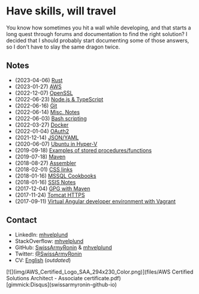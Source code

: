 # Have skills, will travel

You know how sometimes you hit a wall while developing, and that starts a long quest through forums and documentation to find the right solution? I decided that I should probably start documenting some of those answers, so I don't have to slay the same dragon twice.

## Notes

- (2023-04-06) [Rust](Rust.md)
- (2023-01-27) [AWS](AWS.md)
- (2022-12-07) [OpenSSL](Certificates.md)
- (2022-06-23) [Node.js & TypeScript](Node.md)
- (2022-06-16) [Git](Git.md)
- (2022-06-14) [Misc. Notes](MiscNotes.md)
- (2022-06-03) [Bash scripting](BashScripting.md)
- (2022-03-27) [Docker](Docker.md)
- (2022-01-04) [OAuth2](OAuth2.md)
- (2021-12-14) [JSON/YAML](JsonYaml.md)
- (2020-06-07) [Ubuntu in Hyper-V](UbuntuHyperV.md)
- (2019-09-18) [Examples of stored procedures/functions](StoredProcedureExamples.md)
- (2019-07-18) [Maven](Maven.md)
- (2018-08-27) [Assembler](Assembler.md)
- (2018-02-01) [CSS links](CoolCSSLinks.md)
- (2018-01-16) [MSSQL Cookbooks](MssqlCookbooks.md)
- (2018-01-16) [SSIS Notes](SsisNotes.md)
- (2017-12-04) [GPG with Maven](gpg-maven.md)
- (2017-11-24) [Tomcat HTTPS](TomcatSSL.md)
- (2017-09-11) [Virtual Angular developer environment with Vagrant](VirtualDeveloperEnvironmentWithVagrant.md)

## Contact

- LinkedIn: [mhvelplund](https://dk.linkedin.com/in/mhvelplund)
- StackOverflow: [mhvelplund](https://stackoverflow.com/cv/mhvelplund)
- GitHub: [SwissArmyRonin](https://github.com/SwissArmyRonin) &amp; [mhvelplund](https://github.com/mhvelplund)
- Twitter: [@SwissArmyRonin](https://twitter.com/SwissArmyRonin)
- CV: [English](files/CV_en.pdf) (_outdated_)

<div data-iframe-width="150" data-iframe-height="270" data-share-badge-id="a87b3f45-aa9b-4875-9744-74a02c0727a4"></div>
<div style="float:right">
[![](img/AWS_Certified_Logo_SAA_294x230_Color.png)](files/AWS Certified Solutions Architect - Associate certificate.pdf)
</div>
[gimmick:Disqus](swissarmyronin-github-io)

<script type="text/javascript" src="https://platform.linkedin.com/badges/js/profile.js" async defer></script>
<script type="text/javascript" async src="//cdn.youracclaim.com/assets/utilities/embed.js"></script>
